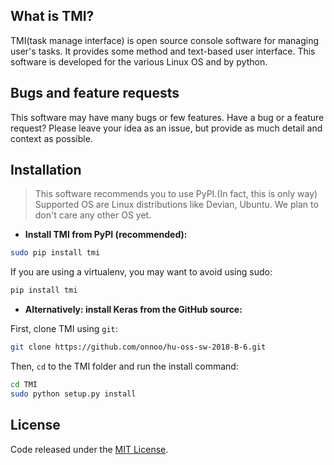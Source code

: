 ## What is TMI? ##
TMI(task manage interface) is open source console software for managing user's
tasks.  It provides some method and text-based user interface.  This software is
developed for the various Linux OS and by python.

## Bugs and feature requests ##
This software may have many bugs or few features. Have a bug or a feature request?
Please leave your idea as an issue, but provide as much detail and context as possible.

## Installation ##
> This software recommends you to use PyPI.(In fact, this is only way)
Supported OS are Linux distributions like Devian, Ubuntu. We plan to don't care any other
OS yet.  
- **Install TMI from PyPI (recommended):**

```sh
sudo pip install tmi
```

If you are using a virtualenv, you may want to avoid using sudo:

```sh
pip install tmi
```

- **Alternatively: install Keras from the GitHub source:**

First, clone TMI using `git`:

```sh
git clone https://github.com/onnoo/hu-oss-sw-2018-B-6.git
```

 Then, `cd` to the TMI folder and run the install command:
```sh
cd TMI
sudo python setup.py install
```

## License ##
Code released under the [MIT License](https://github.com/onnoo/hu-oss-sw-2018-B-6/raw/master/LICENSE).
